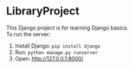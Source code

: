 # LibraryProject

This Django project is for learning Django basics.  
To run the server:
1. Install Django: `pip install django`
2. Run: `python manage.py runserver`
3. Open: http://127.0.0.1:8000/

